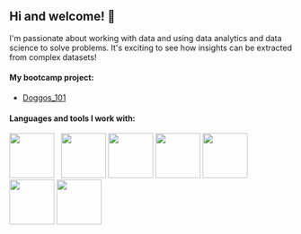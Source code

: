 ## Hi and welcome! 👋 
I'm passionate about working with data and using data analytics and data science to solve problems. It's exciting to see how insights can be extracted from complex datasets!

#### My bootcamp project: 
* [Doggos_101](https://doggos-101.streamlit.app/)

#### Languages and tools I work with: 
<img src="https://user-images.githubusercontent.com/123632891/230006182-d940e9bd-db57-495e-b47d-7ca66bd7a2b0.png" width="80" height="80" padding-right="80"> &nbsp;  <img src="https://user-images.githubusercontent.com/123632891/230007382-061010bc-1695-490e-8797-9d932ed41573.png" width="80" height="80" padding-right="40">    <img src="https://user-images.githubusercontent.com/123632891/230007434-22cb622d-6df3-4e85-9c94-061ef43189d5.png" width="80" height="80" padding-right="40">    <img src="https://user-images.githubusercontent.com/123632891/230007473-7da1c814-1a83-47ff-8298-19f17bbf0b10.png" width="80" height="80" padding-right="40">    <img src="https://user-images.githubusercontent.com/123632891/230007520-0810638d-635b-4de3-8c4f-01b1b6ef1f18.png" width="80" height="80" padding-right="40">    <img src="https://user-images.githubusercontent.com/123632891/230007612-4c5adb17-e98b-4731-9986-eb2d713f2562.png" width="80" height="80" padding-right="40">    <img src="https://user-images.githubusercontent.com/123632891/230007683-93767289-3fdb-4a24-94ec-ec377bcaf115.png" width="80" height="80" padding-right="40">





